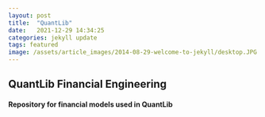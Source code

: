 ```yaml
---
layout: post
title:  "QuantLib"
date:   2021-12-29 14:34:25
categories: jekyll update
tags: featured
image: /assets/article_images/2014-08-29-welcome-to-jekyll/desktop.JPG
---
```

## QuantLib Financial Engineering
#### Repository for financial models used in QuantLib
